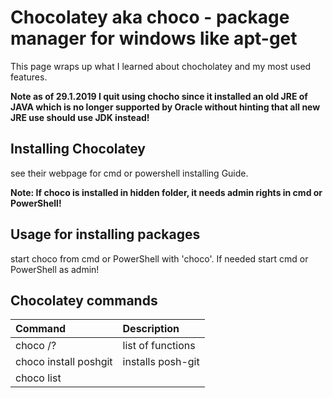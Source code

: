 # Chocolatey aka choco - package manager for windows like apt-get
This page wraps up what I learned about chocholatey and my most used features.

**Note as of 29.1.2019 I quit using chocho since it installed an old JRE of JAVA which is no longer supported by Oracle without hinting that all new JRE use should use JDK instead!**

## Installing Chocolatey
see their webpage for cmd or powershell installing Guide.

**Note: If choco is installed in hidden folder, it needs admin rights in cmd or PowerShell!**

## Usage for installing packages
start choco from cmd or PowerShell with 'choco'. If needed start cmd or PowerShell as admin!

## Chocolatey commands
| Command   | Description       |
|:----------|:------------------|
| choco /?  | list of functions |
| choco install poshgit | installs posh-git |
| choco list |

